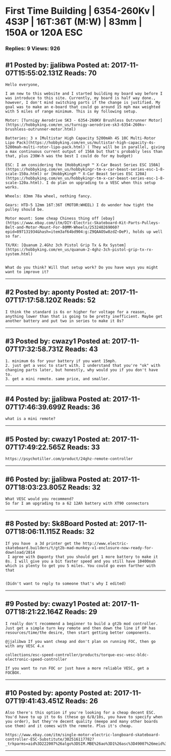 # First Time Building &#124; 6354-260Kv &#124; 4S3P &#124; 16T:36T (M:W) &#124; 83mm &#124; 150A or 120A ESC

### Replies: 9 Views: 926

## \#1 Posted by: jjalibwa Posted at: 2017-11-07T15:55:02.131Z Reads: 70

```
Hello everyone,

I am new to this website and I started building my board way before I was introduce to this site. Currently, my board is half way done., however, I don't mind switching parts if the change is justified. My goal was to make an e-board that could go around 15 mph max weighted with 5 miles of range minimum. This is my following setup.

Motor: [Turnigy Aerodrive SK3 - 6354-260KV Brushless Outrunner Motor](https://hobbyking.com/en_us/turnigy-aerodrive-sk3-6354-260kv-brushless-outrunner-motor.html)

Batteries: 3 x [Multistar High Capacity 5200mAh 4S 10C Multi-Rotor Lipo Pack](https://hobbyking.com/en_us/multistar-high-capacity-4s-5200mah-multi-rotor-lipo-pack.html) ( They will be in parallel, giving a max continuous current output of 156A but that's probably less than that, plus 230W-h was the best I could do for my budget) 

ESC: I am considering the [HobbyKing® ™ X-Car Beast Series ESC 150A](https://hobbyking.com/en_us/hobbykingr-tm-x-car-beast-series-esc-1-8-scale-150a.html) or [HobbyKing® ™ X-Car Beast Series ESC 120A](https://hobbyking.com/en_us/hobbykingr-tm-x-car-beast-series-esc-1-8-scale-120a.html). I do plan on upgrading to a VESC when this setup works. 

Wheels: 83mm 78a wheel, nothing fancy.

Gears: HTD-5 12mm 16T:36T (MOTOR:WHEEL) I do wonder how tight the pulley should be. 

Motor mount: Some cheap Chiness thing off [ebay](https://www.ebay.com/itm/DIY-Electric-Skateboard-Kit-Parts-Pulleys-Belt-and-Motor-Mount-For-80MM-Wheels/253240269060?epid=897131934&hash=item3af64bd904:g:Z9QAAOSw8zdZ~DeP), holds up well so far.

TX/RX: [Quanum 2.4Ghz 3ch Pistol Grip Tx & Rx System](https://hobbyking.com/en_us/quanum-2-4ghz-3ch-pistol-grip-tx-rx-system.html)


What do you think? Will that setup work? Do you have ways you might want to improve it?
```

---
## \#2 Posted by: aponty Posted at: 2017-11-07T17:17:58.120Z Reads: 52

```
I think the standard is 6s or higher for voltage for a reason, anything lower than that is going to be pretty inefficient. Maybe get another battery and put two in series to make it 8s?
```

---
## \#3 Posted by: cwazy1 Posted at: 2017-11-07T17:32:58.731Z Reads: 43

```
1. minimum 6s for your battery if you want 15mph. 
2. just get a vesc to start with. I understand that you're "ok" with changing parts later, but honestly, why would you if you don't have to.
3. get a mini remote. same price, and smaller.
```

---
## \#4 Posted by: jjalibwa Posted at: 2017-11-07T17:46:39.699Z Reads: 36

```
what is a mini remote?
```

---
## \#5 Posted by: cwazy1 Posted at: 2017-11-07T17:49:22.565Z Reads: 33

```
https://psychotiller.com/product/24ghz-remote-controller
```

---
## \#6 Posted by: jjalibwa Posted at: 2017-11-07T18:03:23.805Z Reads: 32

```
What VESC would you recommend? 
So far I am upgrading to a 62 12Ah battery with XT90 connectors
```

---
## \#8 Posted by: Sk8Board Posted at: 2017-11-07T18:06:11.115Z Reads: 32

```
If you have  a 3d printer get the http://www.electric-skateboard.builders/t/gt2b-mad-munkey-v1-enclosure-now-ready-for-download/2814
 I agree with @aponty that you should get 1 more battery to make it 8s. I will give you a bit faster speed and you still have 10400mah which is plenty to get you 5 miles. You could go even farther with that
  

(Didn't want to reply to someone that's why I edited)
```

---
## \#9 Posted by: cwazy1 Posted at: 2017-11-07T18:21:22.164Z Reads: 29

```
I really don't recommend a beginner to build a gt2b mod controller. Just get a simple turn key remote and then down the line if OP has resources/time/the desire, then start getting better components. 

@jjalibwa If you want cheap and don't plan on running FOC, then go with any VESC 4.x  

collections/esc-speed-controller/products/torque-esc-vesc-bldc-electronic-speed-controller

If you want to run FOC or just have a more reliable VESC, get a FOCBOX.
```

---
## \#10 Posted by: aponty Posted at: 2017-11-07T19:41:43.451Z Reads: 26

```
Also there's this option if you're looking for a cheap decent ESC. You'd have to up it to 6s (these go 6/8/10s, you have to specify when you order), but they're decent quality (meepo and many other boards use them) and it comes with the remote. Plus it's cheap.

https://www.ebay.com/itm/single-motor-electric-longboard-skateboard-controller-ESC-Substitute/302516117782?_trkparms=aid%3D222007%26algo%3DSIM.MBE%26ao%3D1%26asc%3D49007%26meid%3D97d412ca89154f5ebc5cd0321aadd1ca%26pid%3D100011%26rk%3D2%26rkt%3D12%26sd%3D322451239466&_trksid=p2047675.c100011.m1850
```

---
